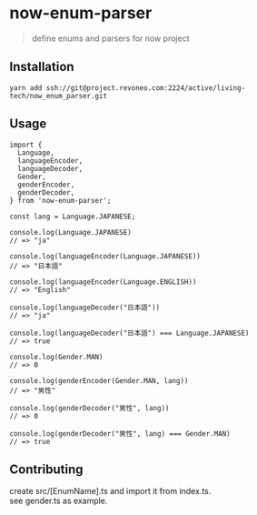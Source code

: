 # now-enum-parser

> define enums and parsers for now project

## Installation
`yarn add ssh://git@project.revoneo.com:2224/active/living-tech/now_enum_parser.git`

## Usage
```
import {
  Language,
  languageEncoder,
  languageDecoder,
  Gender,
  genderEncoder,
  genderDecoder,
} from 'now-enum-parser';

const lang = Language.JAPANESE;

console.log(Language.JAPANESE)
// => "ja"

console.log(languageEncoder(Language.JAPANESE))
// => "日本語"

console.log(languageEncoder(Language.ENGLISH))
// => "English"

console.log(languageDecoder("日本語"))
// => "ja"

console.log(languageDecoder("日本語") === Language.JAPANESE)
// => true

console.log(Gender.MAN)
// => 0

console.log(genderEncoder(Gender.MAN, lang))
// => "男性"

console.log(genderDecoder("男性", lang))
// => 0

console.log(genderDecoder("男性", lang) === Gender.MAN)
// => true
```

## Contributing

create src/[EnumName].ts and import it from index.ts.  
see gender.ts as example.  
